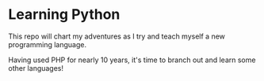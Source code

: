 # Learning Python
This repo will chart my adventures as I try and teach myself a new programming language.

Having used PHP for nearly 10 years, it's time to branch out and learn some other languages!
